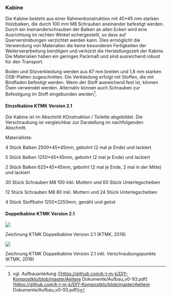 ### Kabine

Die Kabine besteht aus einer Rahmenkonstruktion mit 45\*45 mm starken Holzbalken, die durch 100 mm M8 Schrauben aneinander befestigt werden. Durch ein Ineinanderschrauben der Balken an allen Ecken wird eine Ausrichtung im rechten Winkel sichergestellt, so dass auf Querverstrebungen verzichtet werden kann. Dies ermöglicht die Verwendung von Materialien die keine besonderen Fertigkeiten der Weiterverarbeitung benötigen und verkürzt die Herstellungszeit der Kabine. Die Materialien haben ein geringes Packmaß und sind ausreichend robust für den Transport.

Boden und Sitzverkleidung werden aus 67 mm breiten und 1,8 mm starken OSB-Platten zugeschnitten. Die Verkleidung erfolgt mit Stoffen, die mit Bindfaden befestigt werden. Wenn der Stoff ausreichend fest ist, können Ösen verwendet werden. Alternativ können auch Schrauben zur Befestigung im Stoff eingebunden werden[^1].

#### Einzelkabine KTMK Version 2.1

Die Kabine ist im Abschnitt KOnstruktion / Toilette abgebildet. Die Verschraubung ist vergleichbar zur Darstellung im nachfolgenden Abschnitt.

Materialliste:

4 Stück Balken 2500\*45\*45mm, gebohrt \(2 mal je Ende\) und lackiert

5 Stück Balken 1250\*45\*45mm, gebohrt \(2 mal je Ende\)  und lackiert

2 Stück Balken 625\*45\*45mm, gebohrt \(2 mal je Ende, 2 mal in der Mitte\)  und lackiert

30 Stück Schrauben M8 100 inkl. Muttern und 60 Stück Unterlegscheiben

12 Stück Schrauben M8 80 inkl. Muttern und 24 Stück Unterlegscheiben

4 Stück Stoffbahn 1250\*2250mm, genäht und geöst

 

#### Doppelkabine KTMK Version 2.1

![](/assets/Zeichnung_KTMK-doppel_2-1_Konstruktion.png)

Zeichnung KTMK Doppelkabine Version 2.1 \(KTMK, 2016\)

![](/assets/Zeichnung_KTMK-doppel_2-1_Konstr-Sitz_schrauben.png)

Zeichnung KTMK Doppelkabine Version 2.1 inkl. Verschraubungspunkte \(KTMK, 2016\)

[^1]: vgl. Aufbauanleitung \([https://github.com/k-t-m-k/DIY-Kompostklo/blob/master/Aeltere Dokumente/Aufbau\_v0-93.pdf](https://github.com/k-t-m-k/DIY-Kompostklo/blob/master/Aeltere Dokumente/Aufbau_v0-93.pdf)\)

